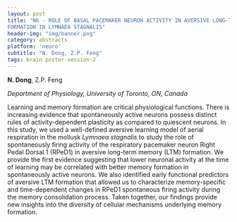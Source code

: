 ```yaml
---
layout: post
title: "N6 - ROLE OF BASAL PACEMAKER NEURON ACTIVITY IN AVERSIVE LONG-TERM MEMORY
FORMATION IN LYMNAEA STAGNALIS"
header-img: "img/banner.png"
category: abstracts
platform: 'neuro'
subtitle: "N. Dong, Z.P. Feng"
tags: brain poster-session-2
---
```


**N. Dong**, Z.P. Feng

_Department of Physiology, University of Toronto, ON, Canada_

Learning and memory formation are critical physiological functions.
There is increasing evidence that spontaneously active neurons possess
distinct rules of activity-dependent plasticity as compared to quiescent
neurons. In this study, we used a well-defined aversive learning model
of aerial respiration in the mollusk *Lymnaea stagnalis* to study the
role of spontaneously firing activity of the respiratory pacemaker
neuron Right Pedal Dorsal 1 (RPeD1) in aversive long-term memory (LTM)
formation. We provide the first evidence suggesting that lower neuronal
activity at the time of learning may be correlated with better memory
formation in spontaneously active neurons. We also identified early
functional predictors of aversive LTM formation that allowed us to
characterize memory-specific and time-dependent changes in RPeD1
spontaneous firing activity during the memory consolidation process.
Taken together, our findings provide new insights into the diversity of
cellular mechanisms underlying memory formation.
